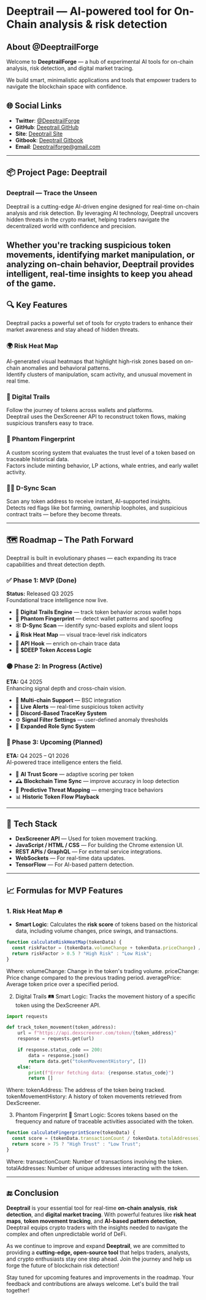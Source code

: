 # **Deeptrail** — AI-powered tool for On-Chain analysis & risk detection

## **About @DeeptrailForge**
Welcome to **DeeptrailForge** — a hub of experimental AI tools for on-chain analysis, risk detection, and digital market tracing.

We build smart, minimalistic applications and tools that empower traders to navigate the blockchain space with confidence.

## 🌐 **Social Links**

- **Twitter**: [@DeeptrailForge](https://twitter.com/DeeptrailForge)
- **GitHub**: [Deeptrail GitHub](https://github.com/DeeptrailForge)
- **Site**: [Deeptrail Site](https://deeptrailforge.com)
- **Gitbook**: [Deeptrail Gitbook](https://deeptrailforge.gitbook.io/deeptrailforge/)
- **Email**: Deeptrailforge@gmail.com

---

## 📦 **Project Page: Deeptrail**

### **Deeptrail — Trace the Unseen**

Deeptrail is a cutting-edge AI-driven engine designed for real-time on-chain analysis and risk detection. By leveraging AI technology, Deeptrail uncovers hidden threats in the crypto market, helping traders navigate the decentralized world with confidence and precision.

Whether you're tracking suspicious token movements, identifying market manipulation, or analyzing on-chain behavior, Deeptrail provides intelligent, real-time insights to keep you ahead of the game.
---

## 🔍 Key Features

Deeptrail packs a powerful set of tools for crypto traders to enhance their market awareness and stay ahead of hidden threats.

### 🌍 Risk Heat Map  
AI-generated visual heatmaps that highlight high-risk zones based on on-chain anomalies and behavioral patterns.  
Identify clusters of manipulation, scam activity, and unusual movement in real time.

### 🔗 Digital Trails  
Follow the journey of tokens across wallets and platforms.  
Deeptrail uses the DexScreener API to reconstruct token flows, making suspicious transfers easy to trace.
### 👤 Phantom Fingerprint  
A custom scoring system that evaluates the trust level of a token based on traceable historical data.  
Factors include minting behavior, LP actions, whale entries, and early wallet activity.



### 🕵️‍♂️ D-Sync Scan  
Scan any token address to receive instant, AI-supported insights.  
Detects red flags like bot farming, ownership loopholes, and suspicious contract traits — before they become threats.

---
## 🗺️ Roadmap – The Path Forward

Deeptrail is built in evolutionary phases — each expanding its trace capabilities and threat detection depth.

### ✅ Phase 1: MVP (Done)  
**Status:** Released Q3 2025  
Foundational trace intelligence now live.

- 🧭 **Digital Trails Engine** — track token behavior across wallet hops  
- 🧠 **Phantom Fingerprint** — detect wallet patterns and spoofing  
- 🕸️ **D-Sync Scan** — identify sync-based exploits and silent loops  
- 🌡️ **Risk Heat Map** — visual trace-level risk indicators  
- 🔗 **API Hook** — enrich on-chain trace data
- 🧬 **$DEEP Token Access Logic**

### 🟣 Phase 2: In Progress (Active)  
**ETA:** Q4 2025  
Enhancing signal depth and cross-chain vision.

- 🔁 **Multi-chain Support** — BSC integration  
- 📡 **Live Alerts** — real-time suspicious token activity  
- 🔐 **Discord-Based TraceKey System**  
- ⚙️ **Signal Filter Settings** — user-defined anomaly thresholds  
- 📌 **Expanded Role Sync System**

### 🔴 Phase 3: Upcoming (Planned)  
**ETA:** Q4 2025 – Q1 2026  
AI-powered trace intelligence enters the field.

- 🧠 **AI Trust Score** — adaptive scoring per token  
- 🕰️ **Blockchain Time Sync** — improve accuracy in loop detection  
- 🧬 **Predictive Threat Mapping** — emerging trace behaviors  
- 📊 **Historic Token Flow Playback**  

---

## 🔧 **Tech Stack**

- **DexScreener API** — Used for token movement tracking.
- **JavaScript / HTML / CSS** — For building the Chrome extension UI.
- **REST APIs / GraphQL** — For external service integrations.
- **WebSockets** — For real-time data updates.
- **TensorFlow** — For AI-based pattern detection.

---

## 📈 **Formulas for MVP Features**

### **1. Risk Heat Map** 🔥

- **Smart Logic**: Calculates the **risk score** of tokens based on the historical data, including volume changes, price swings, and transactions.
```javascript
function calculateRiskHeatMap(tokenData) {
  const riskFactor = (tokenData.volumeChange + tokenData.priceChange) / tokenData.averagePrice;
  return riskFactor > 0.5 ? "High Risk" : "Low Risk";
}
```
Where:
volumeChange: Change in the token's trading volume.
priceChange: Price change compared to the previous trading period.
averagePrice: Average token price over a specified period.

2. Digital Trails 🛤️
Smart Logic: Tracks the movement history of a specific token using the DexScreener API.

```python
import requests

def track_token_movement(token_address):
    url = f"https://api.dexscreener.com/token/{token_address}"
    response = requests.get(url)

    if response.status_code == 200:
        data = response.json()
        return data.get("tokenMovementHistory", [])
    else:
        print(f"Error fetching data: {response.status_code}")
        return []
```
Where:
tokenAddress: The address of the token being tracked.
tokenMovementHistory: A history of token movements retrieved from DexScreener.

3. Phantom Fingerprint 👻
Smart Logic: Scores tokens based on the frequency and nature of traceable activities associated with the token.

```javascript
function calculateFingerprintScore(tokenData) {
  const score = (tokenData.transactionCount / tokenData.totalAddresses) * 100;
  return score > 75 ? "High Trust" : "Low Trust";
}
```
Where:
transactionCount: Number of transactions involving the token.
totalAddresses: Number of unique addresses interacting with the token.

---
## 🔚 **Conclusion**

**Deeptrail** is your essential tool for real-time **on-chain analysis**, **risk detection**, and **digital market tracing**. With powerful features like **risk heat maps**, **token movement tracking**, and **AI-based pattern detection**, Deeptrail equips crypto traders with the insights needed to navigate the complex and often unpredictable world of DeFi.

As we continue to improve and expand **Deeptrail**, we are committed to providing a **cutting-edge, open-source tool** that helps traders, analysts, and crypto enthusiasts stay one step ahead. Join the journey and help us forge the future of blockchain risk detection!

Stay tuned for upcoming features and improvements in the roadmap. Your feedback and contributions are always welcome. Let's build the trail together!
